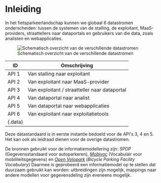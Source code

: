 # Inleiding

In het fietsparkeerlandschap kunnen we globaal 6 datastromen onderscheiden:
tussen de systemen van de stalling, de exploitant, MaaS-providers, straattellers naar dataportals en gebruikers van die data, zoals analisten en webapplicaties.

<figure><img alt="Schematisch overzicht van de verschillende datastromen" src="../images/diagram_crow_api_overzicht.drawio.svg"/>
<figcaption>Schematisch overzicht van de verschillende datastromen</figcaption>
</figure>

| ID      | Omschrijving                                  |
| ------- | --------------------------------------------- |
| API 1   | Van stalling naar exploitant                  |
| API 2   | Van exploitant naar MaaS-provider             |
| API 3   | Van exploitant / straatteller naar dataportal |
| API 4   | Van dataportal naar analist                   |
| API 5   | Van dataportal naar webapplicaties            |
| API 6   | Van exploitant naar exploitatietools          |
| {.data} |

Deze datastandaard is in eerste instantie bedoeld voor de API's 3, 4 en 5.
Het kan ook als leidraad dienen voor de overige datastromen.

De bronnen gebruikt voor de informatiemodellering zijn:
_SPDP_ (Gegevensstandaard voor autoparkeren),
[_Mobivoc_][mobivoc] (Vocabulair voor mobiliteitsgegevens) en
[_Open Velopark_][velopark] (_Bicycle Parking Facility Vocabulary_)
Daarmee is geprobeerd een informatiemodel op te stellen dat duurzaam gebruikt kan worden:
uitbreidingen zijn mogelijk, mappings naar andere modellen voor gegevensdeling zijn eveneens mogelijk.

[velopark]: https://data.velopark.be/openvelopark/vocabulary
[mobivoc]: http://schema.mobivoc.org/
